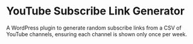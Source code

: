 # YouTube Subscribe Link Generator
 A WordPress plugin to generate random subscribe links from a CSV of YouTube channels, ensuring each channel is shown only once per week.

